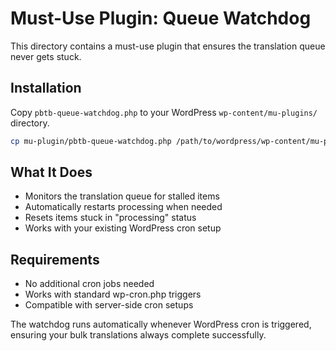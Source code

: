 # Must-Use Plugin: Queue Watchdog

This directory contains a must-use plugin that ensures the translation queue never gets stuck.

## Installation

Copy `pbtb-queue-watchdog.php` to your WordPress `wp-content/mu-plugins/` directory.

```bash
cp mu-plugin/pbtb-queue-watchdog.php /path/to/wordpress/wp-content/mu-plugins/
```

## What It Does

- Monitors the translation queue for stalled items
- Automatically restarts processing when needed
- Resets items stuck in "processing" status
- Works with your existing WordPress cron setup

## Requirements

- No additional cron jobs needed
- Works with standard wp-cron.php triggers
- Compatible with server-side cron setups

The watchdog runs automatically whenever WordPress cron is triggered, ensuring your bulk translations always complete successfully.